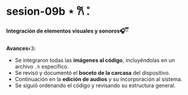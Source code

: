# sesion-09b ⋆ 𐙚 ̊.

**Integración de elementos visuales y sonoros🎧ྀི**

**Avances‹𝟹:**
+ Se integraron todas las **imágenes al código**, incluyéndolas en un archivo `.h` específico.
+ Se revisó y documentó el **boceto de la carcasa** del dispositivo.
+ Continuación en la **edición de audios** y su incorporación al sistema.
+ Se siguió ordenando el código y revisando su estructura general.
